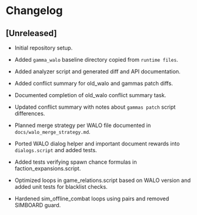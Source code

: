 # Changelog

## [Unreleased]
 - Initial repository setup.
 - Added `gamma_walo` baseline directory copied from `runtime files`.


- Added analyzer script and generated diff and API documentation.

- Added conflict summary for old_walo and gammas patch diffs.
- Documented completion of old_walo conflict summary task.
- Updated conflict summary with notes about `gammas patch` script differences.
- Planned merge strategy per WALO file documented in `docs/walo_merge_strategy.md`.
- Ported WALO dialog helper and important document rewards into `dialogs.script` and added tests.
- Added tests verifying spawn chance formulas in faction_expansions.script.
- Optimized loops in game_relations.script based on WALO version and added unit tests for blacklist checks.
- Hardened sim_offline_combat loops using pairs and removed SIMBOARD guard.
